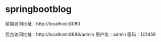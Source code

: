 # springbootblog
前端访问地址：http://localhost:8080

后台访问地址：http://localhost:8888/admin 用户名：admin 密码：123456
